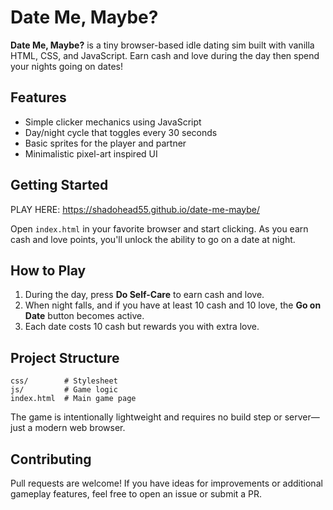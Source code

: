 # Date Me, Maybe?

**Date Me, Maybe?** is a tiny browser-based idle dating sim built with vanilla HTML, CSS, and JavaScript. Earn cash and love during the day then spend your nights going on dates!

## Features

- Simple clicker mechanics using JavaScript
- Day/night cycle that toggles every 30 seconds
- Basic sprites for the player and partner
- Minimalistic pixel-art inspired UI

## Getting Started

PLAY HERE: https://shadohead55.github.io/date-me-maybe/

Open `index.html` in your favorite browser and start clicking. As you earn cash and love points, you'll unlock the ability to go on a date at night.

## How to Play

1. During the day, press **Do Self-Care** to earn cash and love.
2. When night falls, and if you have at least 10 cash and 10 love, the **Go on Date** button becomes active.
3. Each date costs 10 cash but rewards you with extra love.

## Project Structure

```
css/        # Stylesheet
js/         # Game logic
index.html  # Main game page
```

The game is intentionally lightweight and requires no build step or server—just a modern web browser.

## Contributing

Pull requests are welcome! If you have ideas for improvements or additional gameplay features, feel free to open an issue or submit a PR.

